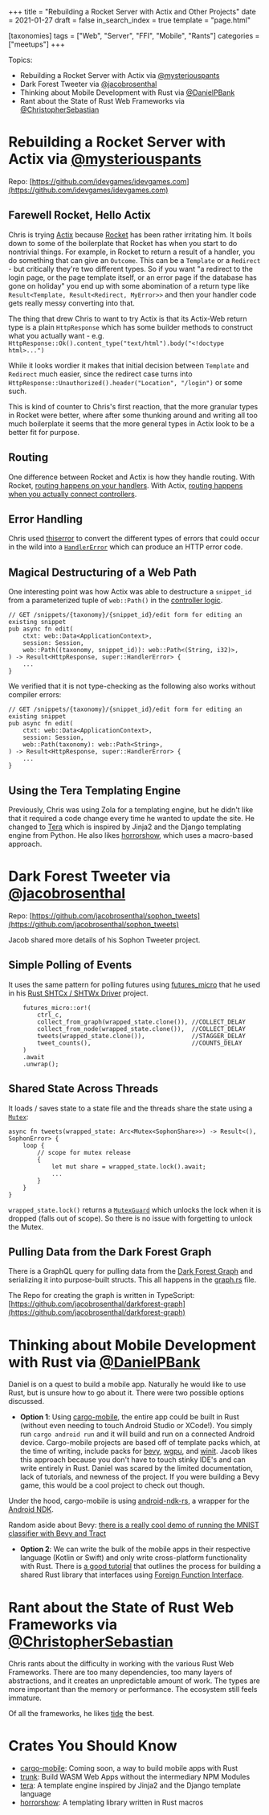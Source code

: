 +++
title = "Rebuilding a Rocket Server with Actix and Other Projects"
date = 2021-01-27
draft = false
in_search_index = true
template = "page.html"

[taxonomies] 
tags = ["Web", "Server", "FFI", "Mobile", "Rants"]
categories = ["meetups"]
+++

Topics:

- Rebuilding a Rocket Server with Actix via [@mysteriouspants](https://github.com/mysteriouspants)
- Dark Forest Tweeter via [@jacobrosenthal](https://github.com/jacobrosenthal)
- Thinking about Mobile Development with Rust via [@DanielPBank](https://github.com/danielbank)
- Rant about the State of Rust Web Frameworks via [@ChristopherSebastian](https://github.com/likebike)

<!-- more -->

# Rebuilding a Rocket Server with Actix via [@mysteriouspants](https://github.com/mysteriouspants)

Repo: [https://github.com/idevgames/idevgames.com](https://github.com/idevgames/idevgames.com)

## Farewell Rocket, Hello Actix

Chris is trying [Actix](https://actix.rs/) because [Rocket](https://rocket.rs/) has been rather irritating him. It boils down to some of the boilerplate that Rocket has when you start to do nontrivial things. For example, in Rocket to return a result of a handler, you do something that can give an `Outcome`. This can be a `Template` or a `Redirect` - but critically they're two different types. So if you want "a redirect to the login page, or the page template itself, or an error page if the database has gone on holiday" you end up with some abomination of a return type like `Result<Template, Result<Redirect, MyError>>` and then your handler code gets really messy converting into that.

The thing that drew Chris to want to try Actix is that its Actix-Web return type is a plain `HttpResponse` which has some builder methods to construct what you actually want - e.g. `HttpResponse::Ok().content_type("text/html").body("<!doctype html>...")`

While it looks wordier it makes that initial decision between `Template` and `Redirect` much easier, since the redirect case turns into `HttpResponse::Unauthorized().header("Location", "/login")` or some such.

This is kind of counter to Chris's first reaction, that the more granular types in Rocket were better, where after some thunking around and writing all too much boilerplate it seems that the more general types in Actix look to be a better fit for purpose.

## Routing

One difference between Rocket and Actix is how they handle routing. With Rocket, [routing happens on your handlers](https://github.com/idevgames/uDevGames.com/blob/mainline/src/serve.rs#L40). With Actix, [routing happens when you actually connect controllers](https://github.com/idevgames/idevgames.com/blob/mainline/src/cli/serve.rs#L34).

## Error Handling

Chris used [thiserror](https://crates.io/crates/thiserror) to convert the different types of errors that could occur in the wild into a [`HandlerError`](https://github.com/idevgames/idevgames.com/blob/mainline/src/controllers/mod.rs#L20) which can produce an HTTP error code.

## Magical Destructuring of a Web Path

One interesting point was how Actix was able to destructure a `snippet_id` from a parameterized tuple of `web::Path()` in the [controller logic](https://github.com/idevgames/idevgames.com/blob/mainline/src/controllers/snippets.rs#L192).

```
// GET /snippets/{taxonomy}/{snippet_id}/edit form for editing an existing snippet
pub async fn edit(
    ctxt: web::Data<ApplicationContext>,
    session: Session,
    web::Path((taxonomy, snippet_id)): web::Path<(String, i32)>,
) -> Result<HttpResponse, super::HandlerError> {
    ...
}
```

We verified that it is not type-checking as the following also works without compiler errors:

```
// GET /snippets/{taxonomy}/{snippet_id}/edit form for editing an existing snippet
pub async fn edit(
    ctxt: web::Data<ApplicationContext>,
    session: Session,
    web::Path(taxonomy): web::Path<String>,
) -> Result<HttpResponse, super::HandlerError> {
    ...
}
```

## Using the Tera Templating Engine

Previously, Chris was using Zola for a templating engine, but he didn't like that it required a code change every time he wanted to update the site. He changed to [Tera](https://github.com/Keats/tera) which is inspired by Jinja2 and the Django templating engine from Python. He also likes [horrorshow](https://github.com/Stebalien/horrorshow-rs), which uses a macro-based approach.

# Dark Forest Tweeter via [@jacobrosenthal](https://github.com/jacobrosenthal)

Repo: [https://github.com/jacobrosenthal/sophon_tweets](https://github.com/jacobrosenthal/sophon_tweets)

Jacob shared more details of his Sophon Tweeter project.

## Simple Polling of Events

It uses the same pattern for polling futures using [futures_micro](https://crates.io/crates/futures-micro) that he used in his [Rust SHTCx / SHTWx Driver](https://github.com/jacobrosenthal/shtcx-rs/blob/smol2/examples/monitor-shtc3.rs#L26) project.

```
    futures_micro::or!(
        ctrl_c,
        collect_from_graph(wrapped_state.clone()), //COLLECT_DELAY
        collect_from_node(wrapped_state.clone()),  //COLLECT_DELAY
        tweets(wrapped_state.clone()),             //STAGGER_DELAY
        tweet_counts(),                            //COUNTS_DELAY
    )
    .await
    .unwrap();
```

## Shared State Across Threads

It loads / saves state to a state file and the threads share the state using a [`Mutex`](https://docs.rs/rustc-std-workspace-std/1.0.1/std/sync/struct.Mutex.html):

```
async fn tweets(wrapped_state: Arc<Mutex<SophonShare>>) -> Result<(), SophonError> {
    loop {
        // scope for mutex release
        {
            let mut share = wrapped_state.lock().await;
            ...
        }
    }
}
```

`wrapped_state.lock()` returns a [`MutexGuard`](https://docs.rs/rustc-std-workspace-std/1.0.1/std/sync/struct.MutexGuard.html) which unlocks the lock when it is dropped (falls out of scope). So there is no issue with forgetting to unlock the Mutex.

## Pulling Data from the Dark Forest Graph

There is a GraphQL query for pulling data from the [Dark Forest Graph](https://thegraph.com/explorer/subgraph/jacobrosenthal/dark-forest-v05?selected=logs) and serializing it into purpose-built structs. This all happens in the [graph.rs](https://github.com/jacobrosenthal/sophon_tweets/blob/master/src/graph.rs) file.

The Repo for creating the graph is written in TypeScript: [https://github.com/jacobrosenthal/darkforest-graph](https://github.com/jacobrosenthal/darkforest-graph)

# Thinking about Mobile Development with Rust via [@DanielPBank](https://github.com/danielbank)

Daniel is on a quest to build a mobile app. Naturally he would like to use Rust, but is unsure how to go about it. There were two possible options discussed.

- **Option 1**: Using [cargo-mobile](https://github.com/BrainiumLLC/cargo-mobile), the entire app could be built in Rust (without even needing to touch Android Studio or XCode!). You simply run `cargo android run` and it will build and run on a connected Android device. Cargo-mobile projects are based off of template packs which, at the time of writing, include packs for [bevy](https://bevyengine.org/), [wgpu](https://github.com/gfx-rs/wgpu-rs), and [winit](https://github.com/rust-windowing/winit). Jacob likes this approach because you don't have to touch stinky IDE's and can write entirely in Rust. Daniel was scared by the limited documentation, lack of tutorials, and newness of the project. If you were building a Bevy game, this would be a cool project to check out though.

Under the hood, cargo-mobile is using [android-ndk-rs](https://github.com/rust-windowing/android-ndk-rs), a wrapper for the [Android NDK](https://developer.android.com/ndk).

Random aside about Bevy: [there is a really cool demo of running the MNIST classifier with Bevy and Tract](https://github.com/vleue/bevmnist)

- **Option 2**: We can write the bulk of the mobile apps in their respective language (Kotlin or Swift) and only write cross-platform functionality with Rust. There is [a good tutorial](https://robertohuertas.com/2019/10/27/rust-for-android-ios-flutter/) that outlines the process for building a shared Rust library that interfaces using [Foreign Function Interface](https://anssi-fr.github.io/rust-guide/07_ffi.html).

# Rant about the State of Rust Web Frameworks via [@ChristopherSebastian](https://github.com/likebike)

Chris rants about the difficulty in working with the various Rust Web Frameworks. There are too many dependencies, too many layers of abstractions, and it creates an unpredictable amount of work. The types are more important than the memory or performance. The ecosystem still feels immature.

Of all the frameworks, he likes [tide](https://github.com/http-rs/tide) the best.

# Crates You Should Know

- [cargo-mobile](https://crates.io/crates/cargo-mobile): Coming soon, a way to build mobile apps with Rust
- [trunk](https://crates.io/crates/trunk): Build WASM Web Apps without the intermediary NPM Modules
- [tera](https://crates.io/crates/tera): A template engine inspired by Jinja2 and the Django template language
- [horrorshow](https://crates.io/crates/horrorshow): A templating library written in Rust macros
